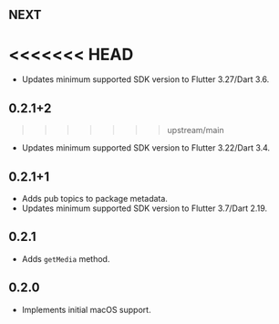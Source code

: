 ## NEXT
<<<<<<< HEAD
=======

* Updates minimum supported SDK version to Flutter 3.27/Dart 3.6.

## 0.2.1+2
>>>>>>> upstream/main

* Updates minimum supported SDK version to Flutter 3.22/Dart 3.4.

## 0.2.1+1

* Adds pub topics to package metadata.
* Updates minimum supported SDK version to Flutter 3.7/Dart 2.19.

## 0.2.1

* Adds `getMedia` method.

## 0.2.0

* Implements initial macOS support.
